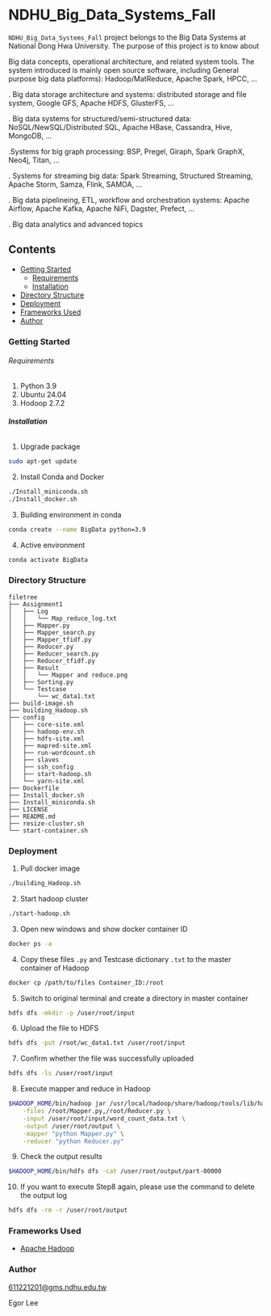 # NDHU_Big_Data_Systems_Fall

`NDHU_Big_Data_Systems_Fall` project belongs to the Big Data Systems at National Dong Hwa University. The purpose of this project is to know about 

Big data concepts, operational architecture, and related system tools. The system introduced is mainly open source software, including General purpose big data platforms): Hadoop/MatReduce, Apache Spark, HPCC, ...

 . Big data storage architecture and systems: distributed storage and file system, Google GFS, Apache HDFS, GlusterFS, ...

 . Big data systems for structured/semi-structured data: NoSQL/NewSQL/Distributed SQL, Apache HBase, Cassandra, Hive, MongoDB, ...

 .Systems for big graph processing: BSP, Pregel, Giraph, Spark GraphX, Neo4j, Titan, ...

 . Systems for streaming big data: Spark Streaming, Structured Streaming, Apache Storm, Samza, Flink, SAMOA, ...

 . Big data pipelineing, ETL, workflow and orchestration systems: Apache Airflow, Apache Kafka, Apache NiFi, Dagster, Prefect, ...

 . Big data analytics and advanced topics

## Contents

- [Getting Started](#Getting-Started)
  - [Requirements](#Requirements)
  - [Installation](#Installation)
- [Directory Structure](#Directory-Structure)
- [Deployment](#Deployment)
- [Frameworks Used](#Frameworks-Used)
- [Author](#Author)

### Getting Started

###### Requirements

1. Python 3.9
2. Ubuntu 24.04
3. Hodoop 2.7.2

###### **Installation**

1. Upgrade package

```sh
sudo apt-get update
```

2. Install Conda and Docker

```sh
./Install_miniconda.sh
./Install_docker.sh
```

3. Building environment in conda

```sh
conda create --name BigData python=3.9
```

4. Active environment

```sh
conda activate BigData
```

### Directory Structure

```
filetree 
├── Assignment1
│   ├── Log
│   │   └── Map_reduce_log.txt
│   ├── Mapper.py
│   ├── Mapper_search.py
│   ├── Mapper_tfidf.py
│   ├── Reducer.py
│   ├── Reducer_search.py
│   ├── Reducer_tfidf.py
│   ├── Result
│   │   └── Mapper and reduce.png
│   ├── Sorting.py
│   └── Testcase
│       └── wc_data1.txt
├── build-image.sh
├── building_Hadoop.sh
├── config
│   ├── core-site.xml
│   ├── hadoop-env.sh
│   ├── hdfs-site.xml
│   ├── mapred-site.xml
│   ├── run-wordcount.sh
│   ├── slaves
│   ├── ssh_config
│   ├── start-hadoop.sh
│   └── yarn-site.xml
├── Dockerfile
├── Install_docker.sh
├── Install_miniconda.sh
├── LICENSE
├── README.md
├── resize-cluster.sh
└── start-container.sh
```

### Deployment

1. Pull docker image

```sh
./building_Hadoop.sh
```

2. Start hadoop cluster

```sh
./start-hadoop.sh
```

3. Open new windows and show docker container ID

```sh
docker ps -a
```

4. Copy these files `.py` and Testcase dictionary `.txt` to the master container of Hadoop

```sh
docker cp /path/to/files Container_ID:/root
```

5. Switch to original terminal and create a directory in master container

```sh
hdfs dfs -mkdir -p /user/root/input 
```

6. Upload the file to HDFS 

```sh
hdfs dfs -put /root/wc_data1.txt /user/root/input
```

7. Confirm whether the file was successfully uploaded

```sh
hdfs dfs -ls /user/root/input
```

8. Execute mapper and reduce in Hadoop

```sh
$HADOOP_HOME/bin/hadoop jar /usr/local/hadoop/share/hadoop/tools/lib/hadoop-streaming-2.7.2.jar \
    -files /root/Mapper.py,/root/Reducer.py \
    -input /user/root/input/word_count_data.txt \
    -output /user/root/output \
    -mapper "python Mapper.py" \
    -reducer "python Reducer.py" 
```

9. Check the output results

```sh
$HADOOP_HOME/bin/hdfs dfs -cat /user/root/output/part-00000 
```

10. If you want to execute Step8 again, please use the command to delete the output log

```sh
hdfs dfs -rm -r /user/root/output
```

### Frameworks Used

- [Apache Hadoop](https://hadoop.apache.org/)

### Author

611221201@gms.ndhu.edu.tw

Egor Lee